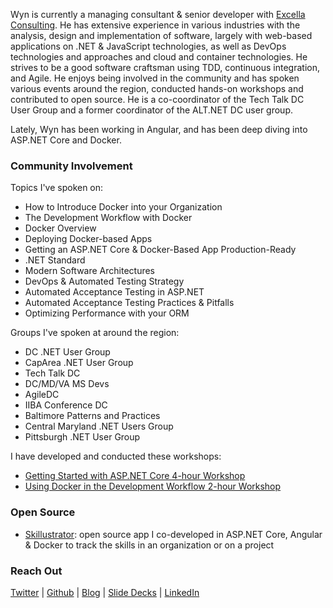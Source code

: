 Wyn is currently a managing consultant & senior developer with [Excella Consulting](https://excella.com). He has extensive experience in various industries with the analysis, design and implementation of software, largely with web-based applications on .NET & JavaScript technologies, as well as DevOps technologies and approaches and cloud and container technologies. He strives to be a good software craftsman using TDD, continuous integration, and Agile. He enjoys being involved in the community and has spoken various events around the region, conducted hands-on workshops and contributed to open source. He is a co-coordinator of the Tech Talk DC User Group and a former coordinator of the ALT.NET DC user group.

Lately, Wyn has been working in Angular, and has been deep diving into ASP.NET Core and Docker.

### Community Involvement

Topics I've spoken on:

* How to Introduce Docker into your Organization
* The Development Workflow with Docker
* Docker Overview
* Deploying Docker-based Apps
* Getting an ASP.NET Core & Docker-Based App Production-Ready
* .NET Standard
* Modern Software Architectures
* DevOps & Automated Testing Strategy
* Automated Acceptance Testing in ASP.NET
* Automated Acceptance Testing Practices & Pitfalls
* Optimizing Performance with your ORM

Groups I've spoken at around the region:

* DC .NET User Group
* CapArea .NET User Group
* Tech Talk DC
* DC/MD/VA MS Devs
* AgileDC
* IIBA Conference DC
* Baltimore Patterns and Practices
* Central Maryland .NET Users Group
* Pittsburgh .NET User Group

I have developed and conducted these workshops:

* [Getting Started with ASP.NET Core 4-hour Workshop](https://github.com/excellalabs/aspnetcore-workshop-kit)
* [Using Docker in the Development Workflow 2-hour Workshop](https://github.com/excellalabs/docker-workshop-1)

### Open Source

* [Skillustrator](github.com/excellalabs/skillustrator): open source app I co-developed in ASP.NET Core, Angular & Docker to track the skills in an organization or on a project

### Reach Out

[Twitter](https://twitter.com/wynv) | [Github](https://github.com/wyntuition) | [Blog](https://www.excella.com/insights/author/wynv) | [Slide Decks](http://www.slideshare.net/wynvandevanter) | [LinkedIn](https://www.linkedin.com/in/wyntuition)